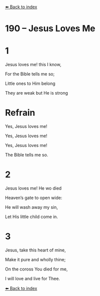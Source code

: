 [⬅️ Back to index](../README.md)

# 190 – Jesus Loves Me





# 1

Jesus loves me! this I know,

For the Bible tells me so;

Little ones to Him belong

They are weak but He is strong



# Refrain

Yes, Jesus loves me!

Yes, Jesus loves me!

Yes, Jesus loves me!

The Bible tells me so.



# 2

Jesus loves me! He wo died

Heaven’s gate to open wide:

He will wash away my sin,

Let His little child come in.



# 3

Jesus, take this heart of mine,

Make it pure and wholly thine;

On the coross You died for me,

I will love and live for Thee.

[⬅️ Back to index](../README.md)
